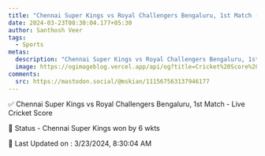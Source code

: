 ```yaml
---
title: "Chennai Super Kings vs Royal Challengers Bengaluru, 1st Match - Live Cricket Score"
date: 2024-03-23T08:30:04.177+05:30
author: Santhosh Veer
tags:
  - Sports
metas:
  description: "Chennai Super Kings vs Royal Challengers Bengaluru, 1st Match - Live Cricket Score - Chennai Super Kings won by 6 wkts"
  image: https://ogimageblog.vercel.app/api/og?title=Cricket%20Score%20%F0%9F%8F%8F
comments:
  src: https://mastodon.social/@mskian/111567563137946177
---
```


✅ Chennai Super Kings vs Royal Challengers Bengaluru, 1st Match - Live Cricket Score

📑 Status - Chennai Super Kings won by 6 wkts

<!--more-->

📝 Last Updated on : 3/23/2024, 8:30:04 AM
